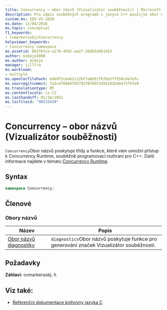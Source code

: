 ```yaml
---
title: Concurrency – obor názvů (Vizualizátor souběžnosti) | Microsoft Docs
description: Pro zápis souběžných programů v jazyce C++ použijte obor názvů Concurrency, který poskytuje přístup k Concurrency Runtime, rozhraní Concurrency pro jazyk C++.
custom.ms: SEO-VS-2020
ms.date: 11/04/2016
ms.topic: conceptual
f1_keywords:
- cvmarkersobj/Concurrency
helpviewer_keywords:
- Concurrency namespace
ms.assetid: 001fbfce-a278-4502-aa27-26d65dd61453
author: mikejo5000
ms.author: mikejo
manager: jillfra
ms.workload:
- multiple
ms.openlocfilehash: bdb9f2cee62c126f7a8b91fb7be57f558c9a7e5c
ms.sourcegitcommit: 7a5c4f60667b5792f876953d55192b49a73f5fe9
ms.translationtype: MT
ms.contentlocale: cs-CZ
ms.lasthandoff: 01/16/2021
ms.locfileid: "98533430"
---
```

# <a name="concurrency-namespace-concurrency-visualizer"></a>Concurrency – obor názvů (Vizualizátor souběžnosti)
`Concurrency`Obor názvů poskytuje třídy a funkce, které vám umožní přístup k Concurrency Runtime, souběžně programovací rozhraní pro C++. Další informace najdete v tématu [Concurrency Runtime](/cpp/parallel/concrt/concurrency-runtime).

## <a name="syntax"></a>Syntax

```cpp
namespace Concurrency;
```

## <a name="members"></a>Členové

### <a name="namespaces"></a>Obory názvů

|Název|Popis|
|----------|-----------------|
|[Obor názvů diagnostiky](../profiling/diagnostic-namespace.md)|`diagnostics`Obor názvů poskytuje funkce pro generování značek Vizualizátor souběžnosti.|

## <a name="requirements"></a>Požadavky
 **Záhlaví:** cvmarkersobj. h

## <a name="see-also"></a>Viz také:
- [Referenční dokumentace knihovny jazyka C](../profiling/c-library-reference.md)
